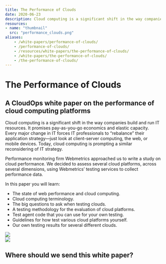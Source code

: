 ```yaml
---
title: The Performance of Clouds
date: 2020-06-23
description: Cloud computing is a significant shift in the way companies build and run IT resources.
resources:
- name: "thumbnail"
  src: "performance_clouds.png"
aliases:
    - /white-papers/performance-of-clouds/
    - /performance-of-clouds/
    - /resources/white-papers/the-performance-of-clouds/
    - /white-papers/the-performance-of-clouds/
    - /the-performance-of-clouds/
---
```



<div class="landing-page">
    <!-- hero -->
    <div class="hero jumbotron reading-landing jumbotron-fluid">
        <div class="container-fluid">
            <div class="row">
                <div class="col-xl-6 offset-xl-2 col-lg-10 offset-lg-1 col-md-12">
                    <h1 class="display-4">The Performance of Clouds</h1>
                </div>
            </div>
        </div>
    </div>
    <div class="main-content">
        <div class="row">
            <div class="col-xl-4 offset-xl-2 without-bottom-line">
                <div class="workshop-prerequisites">
                    <h2>A CloudOps white paper on the performance of cloud computing platforms</h2>                             
                    <p>Cloud computing is a significant shift in the way companies build and run IT resources. It promises pay-as-you-go economics and elastic capacity. Every major change in IT forces IT professionals to “rebalance” their application strategy—just look at client-server computing, the web, or mobile devices. Today, cloud computing is prompting a similar reconsidering of IT strategy.</p>
                    <p>Performance monitoring firm Webmetrics approached us to write a study on cloud performance. We decided to assess several cloud platforms, across several dimensions, using Webmetrics’ testing services to collect performance data.</p>
                    <p>In this paper you will learn:</p>
                    <ul class="dashes">
                    <li>The state of web performance and cloud computing.</li>
                    <li>Cloud computing terminology.</li>
                    <li>The big questions to ask when testing clouds.</li>
                    <li>A testing methodology for the evaluation of cloud platforms.</li>
                    <li>Test agent code that you can use for your own testing.</li>
                    <li>Guidelines for how test various cloud platforms yourself.</li>
                    <li>Our own testing results for several different clouds.</li>
                    </ul>
                </div>
            </div>
                <div class="col-xl-4 offset-xl-0 white-paper-image">
                <img src="/images/white-papers/performance-of-clouds.png">
            </div>
        </div>
            </div>
        </div>
    </div>
    <!-- contact us -->
    <div class="contact-us-card">
        <div class="row">
            <div class="col-xl-8 offset-xl-2 col-lg-10 offset-lg-1 col-md-12 col-sm-12 col-xs-12">
                <img src="/images/single-line-arrows.png">
            </div>
            <div
                class="col-xl-3 offset-xl-3 col-lg-3 offset-lg-1 col-md-10 offset-md-1 col-sm-10 offset-sm-1 col-xs-12">
                <h2>Where should we send this white paper?</h2>
            </div>
            <div
                class="col-xl-5 offset-xl-0 col-lg-6 offset-lg-1 col-md-8 offset-md-2 col-sm-10 offset-sm-1 col-xs-12 general-contact-form">
               <!--[if lte IE 8]>
<script charset="utf-8" type="text/javascript" src="//js.hsforms.net/forms/v2-legacy.js"></script>
<![endif]-->
<script charset="utf-8" type="text/javascript" src="//js.hsforms.net/forms/v2.js"></script>
<script>
  hbspt.forms.create({
	portalId: "732832",
	formId: "b460fae8-9d3e-43b0-b29d-973cd290eedd"
});
</script>
            </div>
        </div>
    </div>
</div>